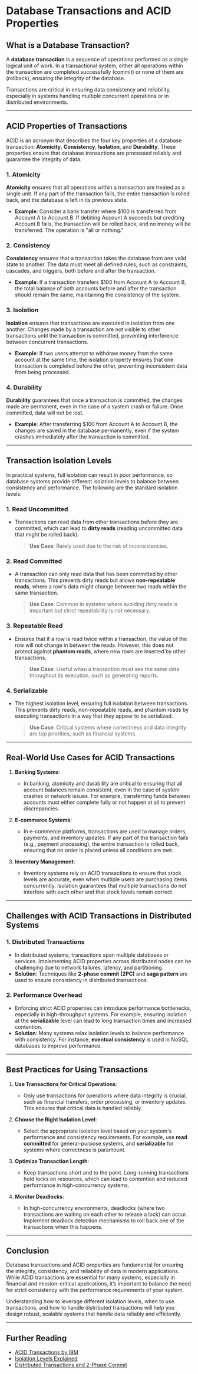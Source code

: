 # Database Transactions and ACID Properties

## What is a Database Transaction?

A **database transaction** is a sequence of operations performed as a single logical unit of work. In a transactional system, either all operations within the transaction are completed successfully (commit) or none of them are (rollback), ensuring the integrity of the database.

Transactions are critical in ensuring data consistency and reliability, especially in systems handling multiple concurrent operations or in distributed environments.

---

## ACID Properties of Transactions

ACID is an acronym that describes the four key properties of a database transaction: **Atomicity**, **Consistency**, **Isolation**, and **Durability**. These properties ensure that database transactions are processed reliably and guarantee the integrity of data.

### 1. **Atomicity**

**Atomicity** ensures that all operations within a transaction are treated as a single unit. If any part of the transaction fails, the entire transaction is rolled back, and the database is left in its previous state.

- **Example**: Consider a bank transfer where $100 is transferred from Account A to Account B. If debiting Account A succeeds but crediting Account B fails, the transaction will be rolled back, and no money will be transferred. The operation is "all or nothing."

### 2. **Consistency**

**Consistency** ensures that a transaction takes the database from one valid state to another. The data must meet all defined rules, such as constraints, cascades, and triggers, both before and after the transaction.

- **Example**: If a transaction transfers $100 from Account A to Account B, the total balance of both accounts before and after the transaction should remain the same, maintaining the consistency of the system.

### 3. **Isolation**

**Isolation** ensures that transactions are executed in isolation from one another. Changes made by a transaction are not visible to other transactions until the transaction is committed, preventing interference between concurrent transactions.

- **Example**: If two users attempt to withdraw money from the same account at the same time, the isolation property ensures that one transaction is completed before the other, preventing inconsistent data from being processed.

### 4. **Durability**

**Durability** guarantees that once a transaction is committed, the changes made are permanent, even in the case of a system crash or failure. Once committed, data will not be lost.

- **Example**: After transferring $100 from Account A to Account B, the changes are saved in the database permanently, even if the system crashes immediately after the transaction is committed.

---

## Transaction Isolation Levels

In practical systems, full isolation can result in poor performance, so database systems provide different isolation levels to balance between consistency and performance. The following are the standard isolation levels:

### 1. **Read Uncommitted**

- Transactions can read data from other transactions before they are committed, which can lead to **dirty reads** (reading uncommitted data that might be rolled back).

  > **Use Case**: Rarely used due to the risk of inconsistencies.

### 2. **Read Committed**

- A transaction can only read data that has been committed by other transactions. This prevents dirty reads but allows **non-repeatable reads**, where a row's data might change between two reads within the same transaction.

  > **Use Case**: Common in systems where avoiding dirty reads is important but strict repeatability is not necessary.

### 3. **Repeatable Read**

- Ensures that if a row is read twice within a transaction, the value of the row will not change in between the reads. However, this does not protect against **phantom reads**, where new rows are inserted by other transactions.

  > **Use Case**: Useful when a transaction must see the same data throughout its execution, such as generating reports.

### 4. **Serializable**

- The highest isolation level, ensuring full isolation between transactions. This prevents dirty reads, non-repeatable reads, and phantom reads by executing transactions in a way that they appear to be serialized.

  > **Use Case**: Critical systems where correctness and data integrity are top priorities, such as financial systems.

---

## Real-World Use Cases for ACID Transactions

1. **Banking Systems**:
    - In banking, atomicity and durability are critical to ensuring that all account balances remain consistent, even in the case of system crashes or network issues. For example, transferring funds between accounts must either complete fully or not happen at all to prevent discrepancies.

2. **E-commerce Systems**:
    - In e-commerce platforms, transactions are used to manage orders, payments, and inventory updates. If any part of the transaction fails (e.g., payment processing), the entire transaction is rolled back, ensuring that no order is placed unless all conditions are met.

3. **Inventory Management**:
    - Inventory systems rely on ACID transactions to ensure that stock levels are accurate, even when multiple users are purchasing items concurrently. Isolation guarantees that multiple transactions do not interfere with each other and that stock levels remain correct.

---

## Challenges with ACID Transactions in Distributed Systems

### 1. **Distributed Transactions**
- In distributed systems, transactions span multiple databases or services. Implementing ACID properties across distributed nodes can be challenging due to network failures, latency, and partitioning.
- **Solution**: Techniques like **2-phase commit (2PC)** and **saga pattern** are used to ensure consistency in distributed transactions.

### 2. **Performance Overhead**
- Enforcing strict ACID properties can introduce performance bottlenecks, especially in high-throughput systems. For example, ensuring isolation at the **serializable** level can lead to long transaction times and increased contention.
- **Solution**: Many systems relax isolation levels to balance performance with consistency. For instance, **eventual consistency** is used in NoSQL databases to improve performance.

---

## Best Practices for Using Transactions

1. **Use Transactions for Critical Operations**:
    - Only use transactions for operations where data integrity is crucial, such as financial transfers, order processing, or inventory updates. This ensures that critical data is handled reliably.

2. **Choose the Right Isolation Level**:
    - Select the appropriate isolation level based on your system's performance and consistency requirements. For example, use **read committed** for general-purpose systems, and **serializable** for systems where correctness is paramount.

3. **Optimize Transaction Length**:
    - Keep transactions short and to the point. Long-running transactions hold locks on resources, which can lead to contention and reduced performance in high-concurrency systems.

4. **Monitor Deadlocks**:
    - In high-concurrency environments, deadlocks (where two transactions are waiting on each other to release a lock) can occur. Implement deadlock detection mechanisms to roll back one of the transactions when this happens.

---

## Conclusion

Database transactions and ACID properties are fundamental for ensuring the integrity, consistency, and reliability of data in modern applications. While ACID transactions are essential for many systems, especially in financial and mission-critical applications, it’s important to balance the need for strict consistency with the performance requirements of your system.

Understanding how to leverage different isolation levels, when to use transactions, and how to handle distributed transactions will help you design robust, scalable systems that handle data reliably and efficiently.

---

## Further Reading

- [ACID Transactions by IBM](https://www.ibm.com/docs/en/db2-for-zos/11?topic=concepts-acid-properties)
- [Isolation Levels Explained](https://www.postgresql.org/docs/current/transaction-iso.html)
- [Distributed Transactions and 2-Phase Commit](https://martinfowler.com/articles/patterns-of-distributed-systems/2pc.html)
